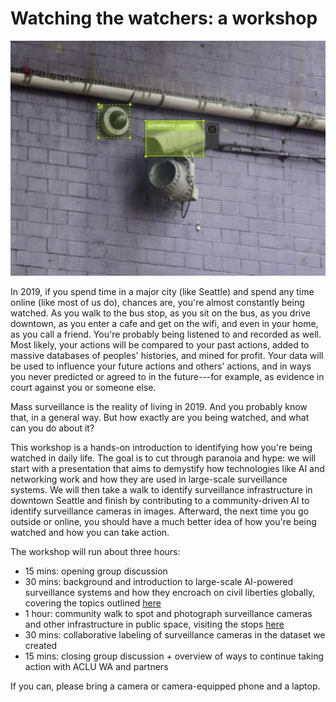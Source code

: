 # Watching the watchers: a workshop

![](media/bbox3.png)

In 2019, if you spend time in a major city (like Seattle) and spend any time online (like most of us do), chances are, you're almost constantly being watched. As you walk to the bus stop, as you sit on the bus, as you drive downtown, as you enter a cafe and get on the wifi, and even in your home, as you call a friend. You're probably being listened to and recorded as well. Most likely, your actions will be compared to your past actions, added to massive databases of peoples' histories, and mined for profit. Your data will be used to influence your future actions and others' actions, and in ways you never predicted or agreed to in the future---for example, as evidence in court against you or someone else.

Mass surveillance is the reality of living in 2019. And you probably know that, in a general way. But how exactly are you being watched, and what can you do about it?

This workshop is a hands-on introduction to identifying how you're being watched in daily life. The goal is to cut through paranoia and hype: we will start with a presentation that aims to demystify how technologies like AI and networking work and how they are used in large-scale surveillance systems. We will then take a walk to identify surveillance infrastructure in downtown Seattle and finish by contributing to a community-driven AI to identify surveillance cameras in images. Afterward, the next time you go outside or online, you should have a much better idea of how you're being watched and how you can take action.

The workshop will run about three hours:

* 15 mins: opening group discussion
* 30 mins: background and introduction to large-scale AI-powered surveillance systems and how they encroach on civil liberties globally, covering the topics outlined [here](ai-intro.html)
* 1 hour: community walk to spot and photograph surveillance cameras and other infrastructure in public space, visiting the stops [here](tour.md)
* 30 mins: collaborative labeling of surveillance cameras in the dataset we created
* 15 mins: closing group discussion + overview of ways to continue taking action with ACLU WA and partners

If you can, please bring a camera or camera-equipped phone and a laptop.

